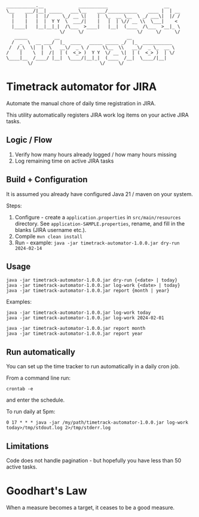 ```
___________.__             ___________                     __    
\__    ___/|__| _____   ___\__    ___/___________    ____ |  | __
  |    |   |  |/     \_/ __ \|    |  \_  __ \__  \ _/ ___\|  |/ /
  |    |   |  |  Y Y  \  ___/|    |   |  | \// __ \\  \___|    < 
  |____|   |__|__|_|  /\___  >____|   |__|  (____  /\___  >__|_ \
                    \/     \/                    \/     \/     \/
   _____          __                         __                  
  /  _  \  __ ___/  |_  ____   _____ _____ _/  |_  ___________   
 /  /_\  \|  |  \   __\/  _ \ /     \\__  \\   __\/  _ \_  __ \  
/    |    \  |  /|  | (  <_> )  Y Y  \/ __ \|  | (  <_> )  | \/  
\____|__  /____/ |__|  \____/|__|_|  (____  /__|  \____/|__|     
        \/                         \/     \/                     
```
# Timetrack automator for JIRA
Automate the manual chore of daily time registration in JIRA. 

This utility automatically registers JIRA work log items on your active JIRA tasks.

## Logic / Flow
1. Verify how many hours already logged / how many hours missing
2. Log remaining time on active JIRA tasks

## Build + Configuration
It is assumed you already have configured Java 21 / maven on your system.

Steps:
1. Configure - create a `application.properties` in `src/main/resources` directory. See `application-SAMPLE.properties`, rename, and fill in the blanks (JIRA username etc.).
2. Compile `mvn clean install`
3. Run - example: `java -jar timetrack-automator-1.0.0.jar dry-run 2024-02-14`


## Usage
```
java -jar timetrack-automator-1.0.0.jar dry-run {<date> | today}
java -jar timetrack-automator-1.0.0.jar log-work {<date> | today}
java -jar timetrack-automator-1.0.0.jar report {month | year}
```

Examples:
```
java -jar timetrack-automator-1.0.0.jar log-work today
java -jar timetrack-automator-1.0.0.jar log-work 2024-02-01

java -jar timetrack-automator-1.0.0.jar report month 
java -jar timetrack-automator-1.0.0.jar report year
```


## Run automatically
You can set up the time tracker to run automatically in a daily cron job.

From a command line run: 
```
crontab -e
```
and enter the schedule. 

To run daily at 5pm:
```
0 17 * * * java -jar /my/path/timetrack-automator-1.0.0.jar log-work today>/tmp/stdout.log 2>/tmp/stderr.log
```

## Limitations
Code does not handle pagination - but hopefully you have less than 50 active tasks.

# Goodhart's Law
When a measure becomes a target, it ceases to be a good measure.
